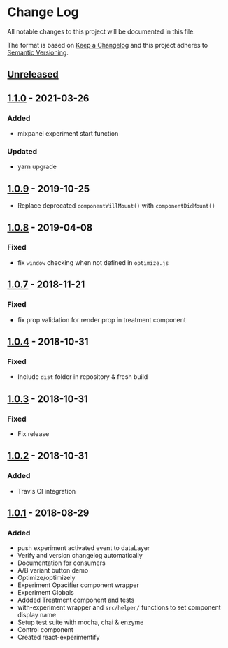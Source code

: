 # Change Log
All notable changes to this project will be documented in this file.

The format is based on [Keep a Changelog](http://keepachangelog.com/)
and this project adheres to [Semantic Versioning](http://semver.org/).

## [Unreleased][]

## [1.1.0][] - 2021-03-26
### Added
- mixpanel experiment start function

### Updated
- yarn upgrade

## [1.0.9][] - 2019-10-25
- Replace deprecated `componentWillMount()` with `componentDidMount()`

## [1.0.8][] - 2019-04-08
### Fixed
- fix `window` checking when not defined in `optimize.js`

## [1.0.7][] - 2018-11-21
### Fixed
- fix prop validation for render prop in treatment component

## [1.0.4][] - 2018-10-31
### Fixed
- Include `dist` folder in repository & fresh build

## [1.0.3][] - 2018-10-31
### Fixed
- Fix release

## [1.0.2][] - 2018-10-31
### Added
- Travis CI integration

## [1.0.1][] - 2018-08-29

### Added
- push experiment activated event to dataLayer
- Verify and version changelog automatically
- Documentation for consumers
- A/B variant button demo
- Optimize/optimizely
- Experiment Opacifier component wrapper
- Experiment Globals
- Addded Treatment component and tests
- with-experiment wrapper and `src/helper/` functions to
  set component display name
- Setup test suite with mocha, chai & enzyme
- Control component
- Created react-experimentify

[Unreleased]: https://github.com/DomainGroupOSS/react-experimentify/compare/v1.1.0...HEAD
[1.1.0]: https://github.com/DomainGroupOSS/react-experimentify/compare/v1.0.9...v1.1.0
[1.0.9]: https://github.com/DomainGroupOSS/react-experimentify/compare/v1.0.8...v1.0.9
[1.0.8]: https://github.com/DomainGroupOSS/react-experimentify/compare/v1.0.7...v1.0.8
[1.0.7]: https://github.com/DomainGroupOSS/react-experimentify/compare/v1.0.4...v1.0.7
[1.0.4]: https://github.com/DomainGroupOSS/react-experimentify/compare/v1.0.3...v1.0.4
[1.0.3]: https://github.com/DomainGroupOSS/react-experimentify/compare/v1.0.2...v1.0.3
[1.0.2]: https://github.com/DomainGroupOSS/react-experimentify/compare/v1.0.1...v1.0.2
[1.0.1]: https://github.com/DomainGroupOSS/react-experimentify/tree/v1.0.1
